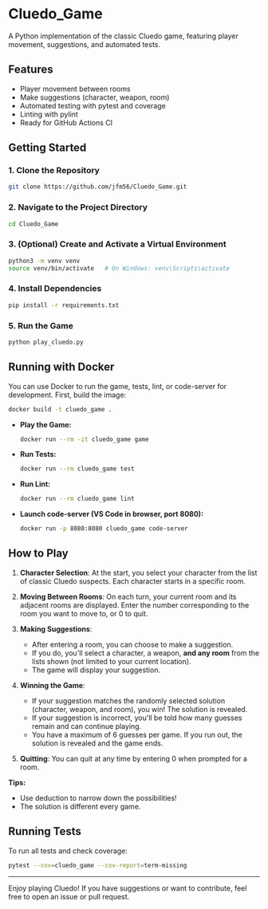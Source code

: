 # Cluedo_Game

A Python implementation of the classic Cluedo game, featuring player movement, suggestions, and automated tests.

## Features
- Player movement between rooms
- Make suggestions (character, weapon, room)
- Automated testing with pytest and coverage
- Linting with pylint
- Ready for GitHub Actions CI

## Getting Started

### 1. Clone the Repository
```bash
git clone https://github.com/jfm56/Cluedo_Game.git
```

### 2. Navigate to the Project Directory
```bash
cd Cluedo_Game
```

### 3. (Optional) Create and Activate a Virtual Environment
```bash
python3 -m venv venv
source venv/bin/activate   # On Windows: venv\Scripts\activate
```

### 4. Install Dependencies
```bash
pip install -r requirements.txt
```

### 5. Run the Game
```bash
python play_cluedo.py
```

## Running with Docker

You can use Docker to run the game, tests, lint, or code-server for development. First, build the image:

```bash
docker build -t cluedo_game .
```

- **Play the Game:**
  ```bash
  docker run --rm -it cluedo_game game
  ```
- **Run Tests:**
  ```bash
  docker run --rm cluedo_game test
  ```
- **Run Lint:**
  ```bash
  docker run --rm cluedo_game lint
  ```
- **Launch code-server (VS Code in browser, port 8080):**
  ```bash
  docker run -p 8080:8080 cluedo_game code-server
  ```

## How to Play

1. **Character Selection**: At the start, you select your character from the list of classic Cluedo suspects. Each character starts in a specific room.

2. **Moving Between Rooms**: On each turn, your current room and its adjacent rooms are displayed. Enter the number corresponding to the room you want to move to, or 0 to quit.

3. **Making Suggestions**:
   - After entering a room, you can choose to make a suggestion.
   - If you do, you'll select a character, a weapon, **and any room** from the lists shown (not limited to your current location).
   - The game will display your suggestion.
4. **Winning the Game**:
   - If your suggestion matches the randomly selected solution (character, weapon, and room), you win! The solution is revealed.
   - If your suggestion is incorrect, you'll be told how many guesses remain and can continue playing.
   - You have a maximum of 6 guesses per game. If you run out, the solution is revealed and the game ends.

5. **Quitting**: You can quit at any time by entering 0 when prompted for a room.

**Tips:**
- Use deduction to narrow down the possibilities!
- The solution is different every game.

## Running Tests
To run all tests and check coverage:
```bash
pytest --cov=cluedo_game --cov-report=term-missing
```

---

Enjoy playing Cluedo! If you have suggestions or want to contribute, feel free to open an issue or pull request.
